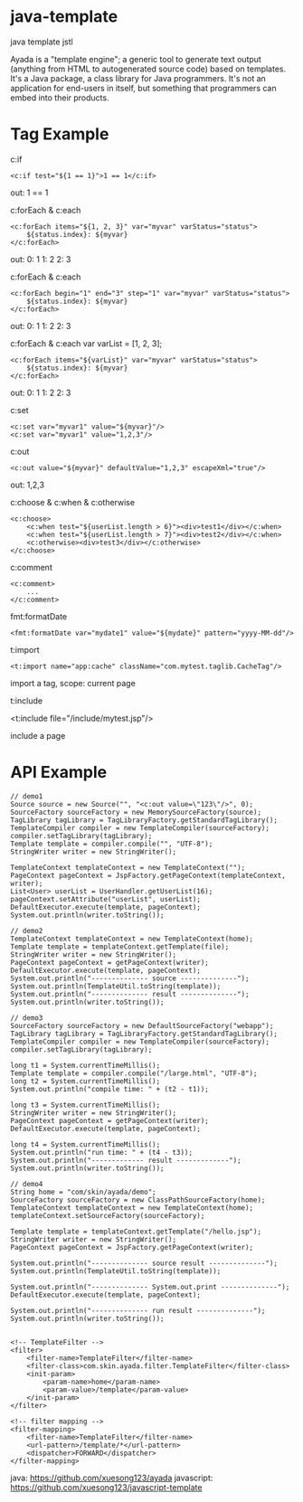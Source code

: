 java-template
===================

java template jstl

Ayada is a "template engine"; a generic tool to generate text output (anything from HTML to autogenerated source code) based on templates. It's a Java package, a class library for Java programmers. It's not an application for end-users in itself, but something that programmers can embed into their products.

Tag Example
===================

c:if

    <c:if test="${1 == 1}">1 == 1</c:if>

out:
    1 == 1

c:forEach & c:each

    <c:forEach items="${1, 2, 3}" var="myvar" varStatus="status">
        ${status.index}: ${myvar}
    </c:forEach>

out:
    0: 1
    1: 2
    2: 3

c:forEach & c:each

    <c:forEach begin="1" end="3" step="1" var="myvar" varStatus="status">
        ${status.index}: ${myvar}
    </c:forEach>

out:
    0: 1
    1: 2
    2: 3

c:forEach & c:each
    var varList = [1, 2, 3];

    <c:forEach items="${varList}" var="myvar" varStatus="status">
        ${status.index}: ${myvar}
    </c:forEach>

out:
    0: 1
    1: 2
    2: 3

c:set

    <c:set var="myvar1" value="${myvar}"/>
    <c:set var="myvar1" value="1,2,3"/>

c:out

    <c:out value="${myvar}" defaultValue="1,2,3" escapeXml="true"/>

out:
    1,2,3

c:choose & c:when & c:otherwise

    <c:choose>
        <c:when test="${userList.length > 6}"><div>test1</div></c:when>
        <c:when test="${userList.length > 7}"><div>test2</div></c:when>
        <c:otherwise><div>test3</div></c:otherwise>
    </c:choose>

c:comment

    <c:comment>
        ...
    </c:comment>

fmt:formatDate

    <fmt:formatDate var="mydate1" value="${mydate}" pattern="yyyy-MM-dd"/>

t:import

    <t:import name="app:cache" className="com.mytest.taglib.CacheTag"/>

import a tag, scope: current page

t:include

<t:include file="/include/mytest.jsp"/>

include a page

API Example
===================

    // demo1
    Source source = new Source("", "<c:out value=\"123\"/>", 0);
    SourceFactory sourceFactory = new MemorySourceFactory(source);
    TagLibrary tagLibrary = TagLibraryFactory.getStandardTagLibrary();
    TemplateCompiler compiler = new TemplateCompiler(sourceFactory);
    compiler.setTagLibrary(tagLibrary);
    Template template = compiler.compile("", "UTF-8");
    StringWriter writer = new StringWriter();

    TemplateContext templateContext = new TemplateContext("");
    PageContext pageContext = JspFactory.getPageContext(templateContext, writer);
    List<User> userList = UserHandler.getUserList(16);
    pageContext.setAttribute("userList", userList);
    DefaultExecutor.execute(template, pageContext);  
    System.out.println(writer.toString()); 

    // demo2
    TemplateContext templateContext = new TemplateContext(home);
    Template template = templateContext.getTemplate(file);
    StringWriter writer = new StringWriter();
    PageContext pageContext = getPageContext(writer);
    DefaultExecutor.execute(template, pageContext);
    System.out.println("-------------- source --------------");
    System.out.println(TemplateUtil.toString(template));
    System.out.println("-------------- result --------------");
    System.out.println(writer.toString());

    // demo3
    SourceFactory sourceFactory = new DefaultSourceFactory("webapp");
    TagLibrary tagLibrary = TagLibraryFactory.getStandardTagLibrary();
    TemplateCompiler compiler = new TemplateCompiler(sourceFactory);
    compiler.setTagLibrary(tagLibrary);

    long t1 = System.currentTimeMillis();
    Template template = compiler.compile("/large.html", "UTF-8");
    long t2 = System.currentTimeMillis();
    System.out.println("compile time: " + (t2 - t1));

    long t3 = System.currentTimeMillis();
    StringWriter writer = new StringWriter();
    PageContext pageContext = getPageContext(writer);
    DefaultExecutor.execute(template, pageContext);

    long t4 = System.currentTimeMillis();
    System.out.println("run time: " + (t4 - t3));
    System.out.println("------------- result -------------");
    System.out.println(writer.toString());

    // demo4
    String home = "com/skin/ayada/demo";
    SourceFactory sourceFactory = new ClassPathSourceFactory(home);
    TemplateContext templateContext = new TemplateContext(home);
    templateContext.setSourceFactory(sourceFactory);

    Template template = templateContext.getTemplate("/hello.jsp");
    StringWriter writer = new StringWriter();
    PageContext pageContext = JspFactory.getPageContext(writer);

    System.out.println("-------------- source result --------------");
    System.out.println(TemplateUtil.toString(template));

    System.out.println("-------------- System.out.print --------------");
    DefaultExecutor.execute(template, pageContext);

    System.out.println("-------------- run result --------------");
    System.out.println(writer.toString());


    <!-- TemplateFilter -->
    <filter>
        <filter-name>TemplateFilter</filter-name>
        <filter-class>com.skin.ayada.filter.TemplateFilter</filter-class>
        <init-param>
            <param-name>home</param-name>
            <param-value>/template</param-value>
        </init-param>
    </filter>

    <!-- filter mapping -->
    <filter-mapping>
        <filter-name>TemplateFilter</filter-name>
        <url-pattern>/template/*</url-pattern>
        <dispatcher>FORWARD</dispatcher>
    </filter-mapping>

java: https://github.com/xuesong123/ayada
javascript: https://github.com/xuesong123/javascript-template